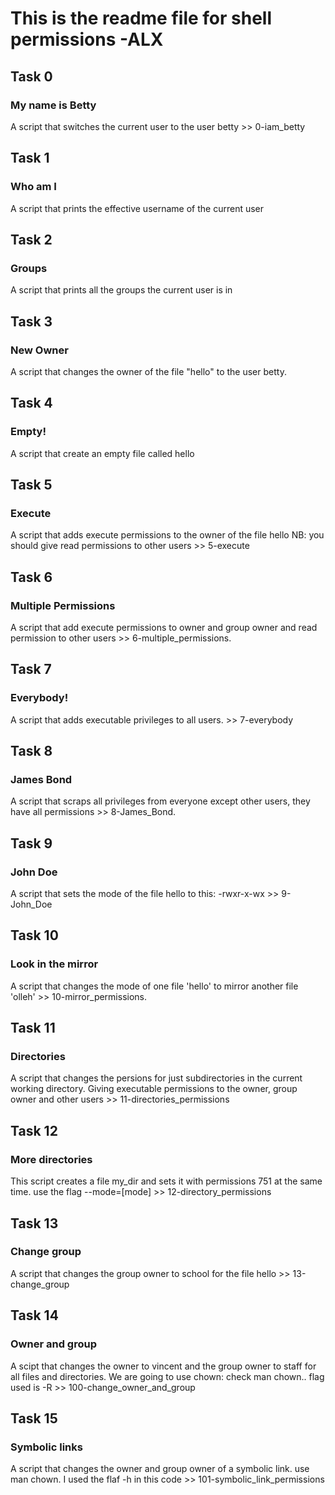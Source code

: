 # This is the readme file for shell permissions -ALX

## Task 0
### My name is Betty
A script that switches the current user to the user betty >> 0-iam_betty

## Task 1
### Who am I
A script that prints the effective username of the current user

## Task 2
### Groups
A script that prints all the groups the current user is in

## Task 3
### New Owner
A script that changes the owner of the file "hello" to the user betty.

## Task 4
### Empty!
A script that create an empty file called hello

## Task 5
### Execute
A script that adds execute permissions to the owner of the file hello NB: you should give read permissions to other users >> 5-execute

## Task 6
### Multiple Permissions
A script that add execute permissions to owner and group owner and read permission to other users >> 6-multiple_permissions.

## Task 7
### Everybody!
A script that adds executable privileges to all users. >> 7-everybody

## Task 8
### James Bond
A script that scraps all privileges from everyone except other users, they have all permissions >> 8-James_Bond.

## Task 9
### John Doe
A script that sets the mode of the file hello to this: -rwxr-x-wx >> 9-John_Doe

## Task 10
### Look in the mirror
A script that changes the mode of one file 'hello' to mirror another file 'olleh' >> 10-mirror_permissions.

## Task 11
### Directories
A script that changes the persions for just subdirectories in the current working directory. Giving executable permissions to the owner, group owner and other users >> 11-directories_permissions

## Task 12
### More directories
This script creates a file my_dir and sets it with permissions 751 at the same time. use the flag --mode=[mode] >> 12-directory_permissions

## Task 13
### Change group
A script that changes the group owner to school for the file hello >> 13-change_group

## Task 14
### Owner and group
A scipt that changes the owner to vincent and the group owner to staff for all files and directories. We are going to use chown: check man chown.. flag used is -R >> 100-change_owner_and_group

## Task 15
### Symbolic links
A script that changes the owner and group owner of a symbolic link. use man chown. I used the flaf -h in this code >> 101-symbolic_link_permissions
